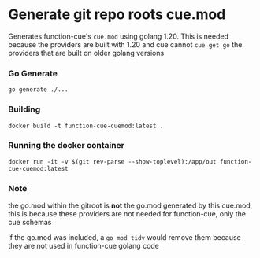 # Generate git repo roots cue.mod

Generates function-cue's `cue.mod` using golang 1.20.  This is needed because the providers are built with 1.20 and cue cannot `cue get go` the providers that are built on older golang versions

### Go Generate

`go generate ./...`

### Building

`docker build -t function-cue-cuemod:latest .`

### Running the docker container

`docker run -it -v $(git rev-parse --show-toplevel):/app/out function-cue-cuemod:latest`

### Note

the go.mod within the gitroot is **not** the go.mod generated by this cue.mod, this is because these providers are not needed for function-cue, only the cue schemas

if the go.mod was included, a `go mod tidy` would remove them because they are not used in function-cue golang code


